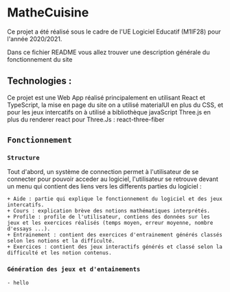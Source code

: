 # MatheCuisine

Ce projet a été réalisé sous le cadre de l'UE Logiciel Educatif (M1IF28) pour l'année 2020/2021.

Dans ce fichier README vous allez trouver une description générale du fonctionnement du site

## Technologies :

Ce projet est une Web App réalisé principalement en utilisant React et TypeScript, la mise en page du site on a utilisé materialUI en plus du CSS, et pour les jeux intercatifs on à utilisé a bibliothèque javaScript Three.js en plus du renderer react pour Three.Js : react-three-fiber

## `Fonctionnement`

### `Structure`

Tout d'abord, un système de connection permet à l'utilisateur de se connecter pour pouvoir acceder au logiciel, l'utilisateur se retrouve devant un menu qui contient des liens vers les differents parties du logiciel : 

    + Aide : partie qui explique le fonctionnement du logiciel et des jeux intercatifs.
    + Cours : explication brève des notions mathématiques interprétés.
    + Profile : profile de l'utilisateur, contiens des données sur les jeux et les exercices réalisés (temps moyen, erreur moyenne, nombre d'essays ...).
    + Entrainement : contient des exercices d'entrainement générés classés selon les notions et la difficulté.
    + Exercices : contient des jeux interactifs générés et classé selon la difficulté et les notion contenus.

### `Génération des jeux et d'entainements`
    - hello 
